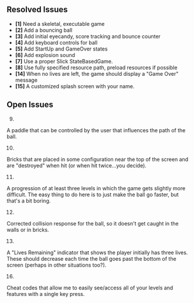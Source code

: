 ## Resolved Issues ##

- **[1]** Need a skeletal, executable game
- **[2]** Add a bouncing ball
- **[3]** Add initial eyecandy, score tracking and bounce counter
- **[4]** Add keyboard controls for ball
- **[5]** Add StartUp and GameOver states
- **[6]** Add explosion sound
- **[7]** Use a proper Slick StateBasedGame.
- **[8]** Use fully specified resource path, preload resources if possible
- **[14]** When no lives are left, the game should display a "Game Over" message
- **[15]** A customized splash screen with your name.


## Open Issues ##
9.
A paddle that can be controlled by the user that influences the path of the ball.

10.
Bricks that are placed in some configuration near the top of the screen and are "destroyed" when hit
(or when hit twice...you decide).

11.
A progression of at least three levels in which the game gets slightly more difficult. The easy thing to
do here is to just make the ball go faster, but that's a bit boring.

12.
Corrected collision response for the ball, so it doesn't get caught in the walls or in bricks.

13.
A "Lives Remaining" indicator that shows the player initially has three lives. These should decrease
each time the ball goes past the bottom of the screen (perhaps in other situations too?).

16.
Cheat  codes  that  allow  me  to  easily  see/access  all  of  your  levels  and  features  with  a  single  key
press.
